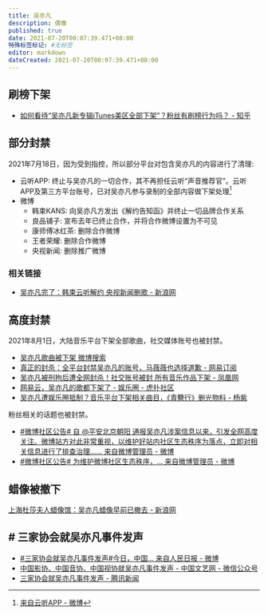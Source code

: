 ```yaml
---
title: 吴亦凡
description: 偶像
published: true
date: 2021-07-20T00:07:39.471+08:00
特殊标签标记: #无标签
editor: markdown
dateCreated: 2021-07-20T00:07:39.471+08:00
---
```


## 刷榜下架

+ [如何看待“吴亦凡新专辑iTunes美区全部下架”？粉丝有刷榜行为吗？ - 知乎](https://web.archive.org/web/20210801235238/https://www.zhihu.com/question/301567612)

## 部分封禁

2021年7月18日，因为受到指控，所以部分平台对包含吴亦凡的内容进行了清理:

+ 云听APP: 终止与吴亦凡的一切合作，其不再担任云听“声音推荐官”。云听APP及第三方平台账号，已对吴亦凡参与录制的全部内容做下架处理[^ytapp]
+ 微博
    + 韩束KANS: 向吴亦凡方发出《解约告知函》并终止一切品牌合作关系
    + 良品铺子: 宣布去年已终止合作，并将合作微博设置为不可见
    + 康师傅冰红茶: 删除合作微博
    + 王者荣耀: 删除合作微博
    + 央视新闻: 删除推广微博

[^ytapp]: [来自云听APP - 微博](https://weibo.com/3290708473/KpmkcCZOu)

### 相关链接

+ [吴亦凡完了：韩束云听解约 央视新闻删歌 - 新浪网](https://web.archive.org/web/20210719111338/https://finance.sina.com.cn/tech/2021-07-19/doc-ikqciyzk6343963.shtml)

## 高度封禁

2021年8月1日，大陆音乐平台下架全部歌曲，社交媒体账号也被封禁。

+ [吴亦凡歌曲被下架 微博搜索](https://archive.is/XBJx3 "https://s.weibo.com/weibo?q=%23吴亦凡歌曲被下架%23&from=default")
+ [真正的封杀：全平台封禁吴亦凡的账号，马薇薇也选择道歉 - 网易订阅](https://web.archive.org/web/20210802052521/https://www.163.com/dy/article/GGD2R8L405486ZKY.html)
+ [吴亦凡被刑拘后遭全网封杀！社交账号被封 所有音乐作品下架 - 凤凰网](https://web.archive.org/web/20210801235002/https://news.ifeng.com/c/88MQFzPUFO6)
+ [网易云，吴亦凡的歌都下架了 - 娱乐圈 - 虎扑社区](https://web.archive.org/web/20210801234950/https://bbs.hupu.com/44518481.html)
+ [吴亦凡遭娱乐圈抵制？音乐平台下架相关曲目，《青簪行》删光物料 - 杨紫](https://web.archive.org/web/20210801235218/https://www.sohu.com/a/480806625_128476)

粉丝相关的话题也被封禁。

+ [\#微博社区公告# 自 @平安北京朝阳 通报吴亦凡涉案信息以来，引发全网高度关注。微博站方对此非常重视，以维护好站内社区生态秩序为落点，立即对相关信息进行了排查治理...... 来自微博管理员 - 微博](https://archive.is/5r3eR "https://weibo.com/1934183965/KrtV6iJZx")
+ [\#微博社区公告# 为维护微博社区生态秩序，... 来自微博管理员 - 微博](https://archive.is/pR4AK "https://weibo.com/1934183965/KrBSA6UTW")

## 蜡像被撤下

[上海杜莎夫人蜡像馆：吴亦凡蜡像早前已撤去 - 新浪网](https://web.archive.org/web/20210802135523/https://ent.sina.com.cn/s/m/2021-08-02/doc-ikqciyzk9004816.shtml)

## # 三家协会就吴亦凡事件发声

+ [\#三家协会就吴亦凡事件发声#今日，中国... 来自人民日报 - 微博](https://archive.is/UsXwO "https://weibo.com/2803301701/KrCzN2NOG")
+ [中国影协、中国音协、中国视协就吴亦凡事件发声 - 中国文艺网 - 微信公众号](https://web.archive.org/web/20210803120642/https://mp.weixin.qq.com/s/BlvnSQAG5Y1S9VrnWlj1lg)
+ [三家协会就吴亦凡事件发声 - 腾讯新闻](https://web.archive.org/web/20210803114913/https://new.qq.com/omn/20210802/20210802A0EHYE00.html)
